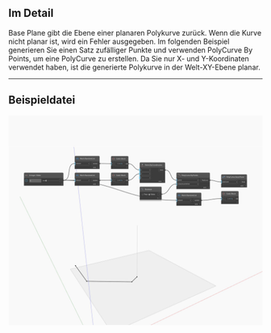 ## Im Detail
Base Plane gibt die Ebene einer planaren Polykurve zurück. Wenn die Kurve nicht planar ist, wird ein Fehler ausgegeben. Im folgenden Beispiel generieren Sie einen Satz zufälliger Punkte und verwenden PolyCurve By Points, um eine PolyCurve zu erstellen. Da Sie nur X- und Y-Koordinaten verwendet haben, ist die generierte Polykurve in der Welt-XY-Ebene planar.
___
## Beispieldatei

![BasePlane](./Autodesk.DesignScript.Geometry.PolyCurve.BasePlane_img.jpg)


